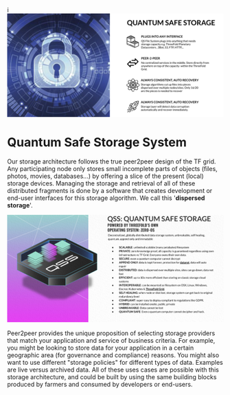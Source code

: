 <!-- ![](img/qsss_intro_.jpg) -->

i![](img/qsss_intro.png)  

# Quantum Safe Storage System

Our storage architecture follows the true peer2peer design of the TF grid. Any participating node only stores small incomplete parts of objects (files, photos, movies, databases...) by offering a slice of the present (local) storage devices. Managing the storage and retrieval of all of these distributed fragments is done by a software that creates development or end-user interfaces for this storage algorithm. We call this '**dispersed storage**'.

![](img/qsss_intro_0_.jpg)

Peer2peer provides the unique proposition of selecting storage providers that match your application and service of business criteria. For example, you might be looking to store data for your application in a certain geographic area (for governance and compliance) reasons. You might also want to use different "storage policies" for different types of data. Examples are live versus archived data. All of these uses cases are possible with this storage architecture, and could be built by using the same building blocks produced by farmers and consumed by developers or end-users.

